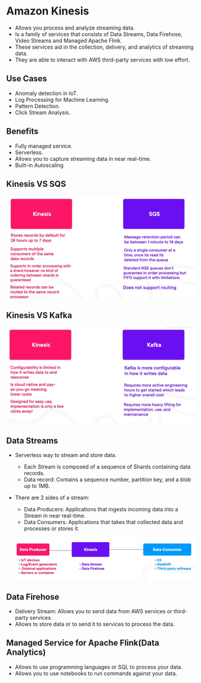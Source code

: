 # Amazon Kinesis
- Allows you process and analyze streaming data.
- Is a family of services that consists of Data Streams, Data Firehose, Video Streams and Managed Apache Flink.
- These services aid in the collection, delivery, and analytics of streaming data.
- They are able to interact with AWS third-party services with low effort.

## Use Cases
- Anomaly detection in IoT.
- Log Processing for Machine Learning.
- Pattern Detection.
- Click Stream Analysis.

## Benefits
- Fully managed service.
- Serverless.
- Allows you to capture streaming data in near real-time.
- Built-in Autoscaling

## Kinesis VS SQS
![](../img/kinesis_sqs.png)

## Kinesis VS Kafka
![](../img/kinesiskafka.png)

## Data Streams
- Serverless way to stream and store data.
	- Each Stream is composed of a sequence of Shards containing data records.
	- Data record: Contains a sequence number, partition key, and a blob up to 1MB.
- There are 2 sides of a stream:
	- Data Producers: Applications that ingests incoming data into a Stream in near real-time.
	- Data Consumers: Applications that takes that collected data and processes or stores it.

	![](../img/data_flow.png)

## Data Firehose
- Delivery Stream: Allows you to send data from AWS services or third-party services.
- Allows to store data or to send it to services to process the data.

## Managed Service for Apache Flink(Data Analytics)
- Allows to use programming languages or SQL to process your data.
- Allows you to use notebooks to run commands against your data.